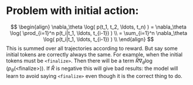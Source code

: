 

# Problem with initial action:
$$
\begin{align}
\nabla_\theta \log( p(t_1, t_2, \ldots, t_n) )
= \nabla_\theta \log( \prod_{i=1}^n p(t_i|t_1, \ldots, t_{i-1}) ) \\
= \sum_{i=1}^n \nabla_\theta \log( p(t_i|t_1, \ldots, t_{i-1}) ) \\
\end{align}
$$
This is summed over all trajectories according to reward. But say some initial tokens are correctly always the same. For example, when the initial tokens must be `<finalize>`. Then there will be a term 
$\bar{R} \nabla_\theta \log ( p_\theta (\text{<finalize>}) )$. If $\bar{R}$ is negative this will give bad results: the model will learn to avoid saying `<finalize>` even though it is the correct thing to do. 